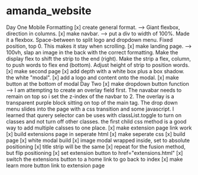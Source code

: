 # amanda_website
Day One
Mobile Formatting
[x] create general format.
    --> Giant flexbox, direction in columns.
[x] make navbar.
    --> put a div to width of 100%. Made it a 
      flexbox. Space-between to split logo and dropdown 
      menu. Fixed position, top 0. This makes it stay
      when scrolling.
[x] make landing page.
    --> 100vh, slap an image in the back with the correct
        formatting. Make the display flex to shift the strip
        to the end (right). Make the strip a flex, column, to push words to flex end (bottom). Adjust height of strip to position words.
[x] make second page
    [x] add depth with a white box plus a box shadow. 
        the white "modal". 
    [x] add a logo and content onto the modal.
    [x] make button at the bottom of modal
Day Two
[x] make dropdown button function
    --> I am attempting to create an overlay field first. The
        navabar needs to remain on top so i set the z-index of
        the navbar to 2. The overlay is a transparent purple block sitting on top of the main tag. The drop down menu 
        slides into the page with a css transition and some javascript. I learned that qurery selector can be uses with classList.toggle to turn on classes and not turn off other classes. the first child css method is a good way to add multiple calsses to one place.
[x] make extension page link work
    [x] build extensions page in seperate html
    [x] make seperate css
    [x] build page
        [x] white modal build
        [x] image modal wrapped inside, set to absolute positioning
        [x] title strip will be the same
        [x] repeat for the fusion method, but flip positioning
    [x] set extension button to href="extensions.html"
    [x] switch the extensions button to a home link to go back to index
[x] make learn more button link to extension page